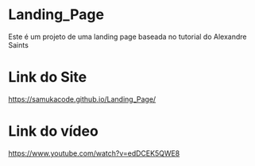# Landing_Page
Este é um projeto de uma landing page baseada no tutorial do Alexandre Saints

# Link do Site
https://samukacode.github.io/Landing_Page/

# Link do vídeo 
https://www.youtube.com/watch?v=edDCEK5QWE8
